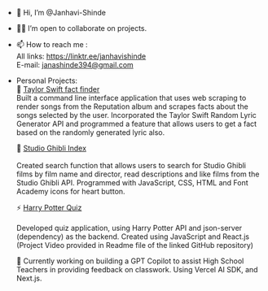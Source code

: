 - 👋 Hi, I’m @Janhavi-Shinde
- 🤜🤛 I’m open to collaborate on projects.
- 📫 How to reach me : <br />
      All links: https://linktr.ee/janhavishinde <br />
      E-mail: janashinde394@gmail.com <br />
- Personal Projects:<br/>
  🎼 [Taylor Swift fact finder](https://github.com/Janhavi-Shinde/Taylor_Swift_FactGetter)<br/>
      Built a command line interface application that uses web scraping to render songs from the Reputation album and scrapes facts about the songs selected by the user. Incorporated the Taylor Swift Random Lyric Generator API and programmed a feature that allows users to get a fact based on the randomly generated lyric also.
  
  👒 [Studio Ghibli Index](https://janhavi-shinde.github.io/Studio_Ghibli_Index/)<br/>	
Created search function that allows users to search for Studio Ghibli films by film 
name and director, read descriptions and like films from the Studio Ghibli API. Programmed with JavaScript, CSS, HTML and Font Academy icons for heart button. 

  ⚡ [Harry Potter Quiz](https://github.com/Janhavi-Shinde/Harry_Potter_React_Project)<br/>	 	
Developed quiz application, using Harry Potter API and json-server (dependency) as the backend. Created using JavaScript and React.js 
(Project Video provided in Readme file of the linked GitHub repository)

  🍎 Currently working on building a GPT Copilot to assist High School Teachers in providing feedback on classwork. Using Vercel AI SDK, and Next.js.




      

      
     

<!---
Janhavi-Shinde/Janhavi-Shinde is a ✨ special ✨ repository because its `README.md` (this file) appears on your GitHub profile.
You can click the Preview link to take a look at your changes.
--->
